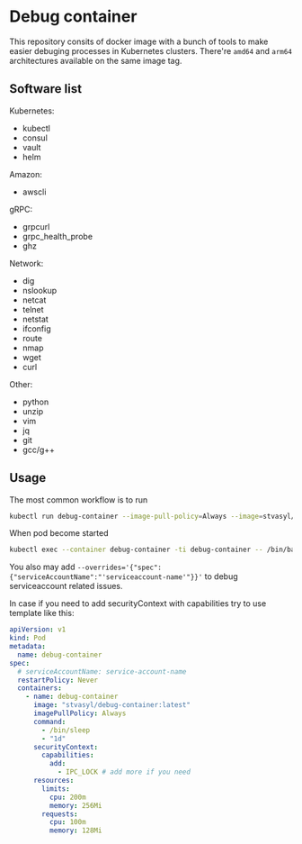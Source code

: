 # Debug container

This repository consits of docker image with a bunch of tools to make easier debuging processes in Kubernetes clusters. There're `amd64` and `arm64` architectures available on the same image tag. 

## Software list

Kubernetes:
- kubectl
- consul
- vault
- helm

Amazon:
- awscli

gRPC:
- grpcurl
- grpc_health_probe
- ghz

Network:
- dig
- nslookup
- netcat
- telnet
- netstat
- ifconfig
- route
- nmap
- wget
- curl

Other:
- python
- unzip
- vim
- jq
- git
- gcc/g++


## Usage

The most common workflow is to run 
```bash
kubectl run debug-container --image-pull-policy=Always --image=stvasyl/debug-container:latest --restart=Never -- sleep 1d
```

When pod become started
```bash
kubectl exec --container debug-container -ti debug-container -- /bin/bash
```

You also may add `--overrides='{"spec":{"serviceAccountName":"'serviceaccount-name'"}}'` to debug serviceaccount related issues.


In case if you need to add securityContext with capabilities try to use template like this:
```yaml
apiVersion: v1
kind: Pod
metadata:
  name: debug-container
spec:
  # serviceAccountName: service-account-name
  restartPolicy: Never
  containers:
    - name: debug-container
      image: "stvasyl/debug-container:latest"
      imagePullPolicy: Always
      command:
        - /bin/sleep
        - "1d"
      securityContext:
        capabilities:
          add:
            - IPC_LOCK # add more if you need
      resources:
        limits:
          cpu: 200m
          memory: 256Mi
        requests:
          cpu: 100m
          memory: 128Mi
```
